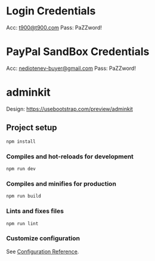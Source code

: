 # Login Credentials
Acc: t900@t900.com
Pass: PaZZword!

# PayPal SandBox Credentials
Acc: nediotenev-buyer@gmail.com
Pass: PaZZword!

# adminkit
Design: https://usebootstrap.com/preview/adminkit

## Project setup
```
npm install
```

### Compiles and hot-reloads for development
```
npm run dev
```

### Compiles and minifies for production
```
npm run build
```

### Lints and fixes files
```
npm run lint
```

### Customize configuration
See [Configuration Reference](https://cli.vuejs.org/config/).

